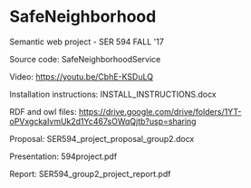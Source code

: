 # SafeNeighborhood
Semantic web project - SER 594 FALL '17


Source code:
SafeNeighborhoodService

Video:
https://youtu.be/CbhE-KSDuLQ

Installation instructions:
INSTALL_INSTRUCTIONS.docx

RDF and owl files:
https://drive.google.com/drive/folders/1YT-oPVxgckaIvmUk2d1Yc467sOWqQjtb?usp=sharing

Proposal:
SER594_project_proposal_group2.docx

Presentation:
594project.pdf

Report:
SER594_group2_project_report.pdf
